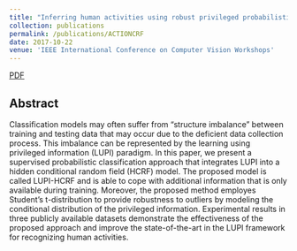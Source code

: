 ```yaml
---
title: "Inferring human activities using robust privileged probabilistic learning"
collection: publications
permalink: /publications/ACTIONCRF
date: 2017-10-22
venue: 'IEEE International Conference on Computer Vision Workshops'
---
```


[PDF](http://openaccess.thecvf.com/content_ICCV_2017_workshops/papers/w38/Vrigkas_Inferring_Human_Activities_ICCV_2017_paper.pdf)

## Abstract
Classification models may often suffer from “structure imbalance” between training 
and testing data that may occur due to the deficient data collection process. 
This imbalance can be represented by the learning using privileged information 
(LUPI) paradigm. In this paper, we present a supervised probabilistic classification 
approach that integrates LUPI into a hidden conditional random field (HCRF) 
model. The proposed model is called LUPI-HCRF and is able to cope with additional 
information that is only available during training. Moreover, the proposed 
method employes Student’s t-distribution to provide robustness to outliers by 
modeling the conditional distribution of the privileged information. 
Experimental results in three publicly available datasets demonstrate the 
effectiveness of the proposed approach and improve the state-of-the-art in the 
LUPI framework for recognizing human activities.
